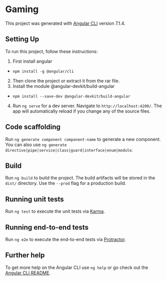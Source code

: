 # Gaming

This project was generated with [Angular CLI](https://github.com/angular/angular-cli) version 7.1.4.

## Setting Up

To run this project, follow these instructions:

1. First install angular

- `npm install -g @angular/cli`

2. Then clone the project or extract it from the rar file.
3. Install the module @angular-devkit/build-angular 
- `npm install --save-dev @angular-devkit/build-angular`

4. Run `ng serve` for a dev server. Navigate to `http://localhost:4200/`. The app will automatically reload if you change any of the source files.

## Code scaffolding

Run `ng generate component component-name` to generate a new component. You can also use `ng generate directive|pipe|service|class|guard|interface|enum|module`.

## Build

Run `ng build` to build the project. The build artifacts will be stored in the `dist/` directory. Use the `--prod` flag for a production build.

## Running unit tests

Run `ng test` to execute the unit tests via [Karma](https://karma-runner.github.io).

## Running end-to-end tests

Run `ng e2e` to execute the end-to-end tests via [Protractor](http://www.protractortest.org/).

## Further help

To get more help on the Angular CLI use `ng help` or go check out the [Angular CLI README](https://github.com/angular/angular-cli/blob/master/README.md).
